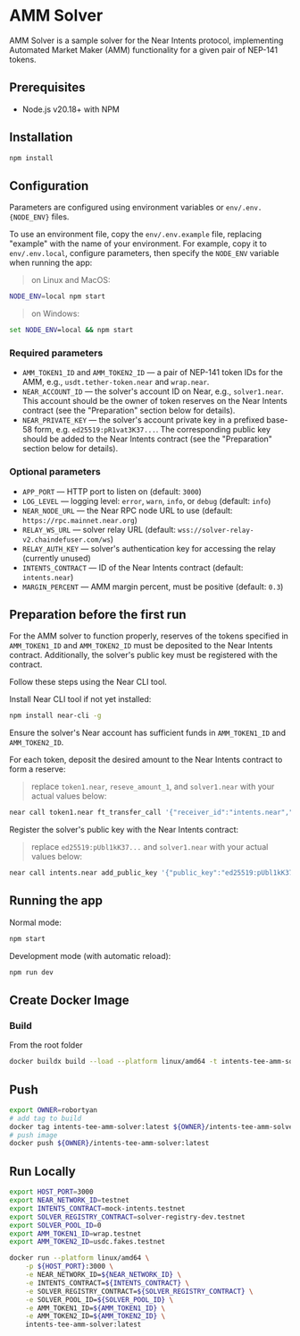 
# AMM Solver

AMM Solver is a sample solver for the Near Intents protocol, implementing Automated Market Maker (AMM) functionality for a given pair of NEP-141 tokens.

## Prerequisites

* Node.js v20.18+ with NPM

## Installation

```bash
npm install
```

## Configuration

Parameters are configured using environment variables or `env/.env.{NODE_ENV}` files.

To use an environment file, copy the `env/.env.example` file, replacing "example" with the name of your environment. For example, copy it to `env/.env.local`, configure parameters, then specify the `NODE_ENV` variable when running the app:

> on Linux and MacOS:
```bash
NODE_ENV=local npm start
```
> on Windows:
```bat
set NODE_ENV=local && npm start
```

### Required parameters

* `AMM_TOKEN1_ID` and `AMM_TOKEN2_ID` — a pair of NEP-141 token IDs for the AMM, e.g., `usdt.tether-token.near` and `wrap.near`.
* `NEAR_ACCOUNT_ID` — the solver's account ID on Near, e.g., `solver1.near`. This account should be the owner of token reserves on the Near Intents contract (see the "Preparation" section below for details).
* `NEAR_PRIVATE_KEY` — the solver's account private key in a prefixed base-58 form, e.g. `ed25519:pR1vat3K37...`. The corresponding public key should be added to the Near Intents contract (see the "Preparation" section below for details).

### Optional parameters

* `APP_PORT` — HTTP port to listen on (default: `3000`)
* `LOG_LEVEL` — logging level: `error`, `warn`, `info`, or `debug` (default: `info`)
* `NEAR_NODE_URL` — the Near RPC node URL to use (default: `https://rpc.mainnet.near.org`)
* `RELAY_WS_URL` — solver relay URL (default: `wss://solver-relay-v2.chaindefuser.com/ws`)
* `RELAY_AUTH_KEY` — solver's authentication key for accessing the relay (currently unused)
* `INTENTS_CONTRACT` — ID of the Near Intents contract (default: `intents.near`)
* `MARGIN_PERCENT` — AMM margin percent, must be positive (default: `0.3`)

## Preparation before the first run

For the AMM solver to function properly, reserves of the tokens specified in `AMM_TOKEN1_ID` and `AMM_TOKEN2_ID` must be deposited to the Near Intents contract. Additionally, the solver's public key must be registered with the contract.

Follow these steps using the Near CLI tool.

Install Near CLI tool if not yet installed:
```bash
npm install near-cli -g
```

Ensure the solver's Near account has sufficient funds in `AMM_TOKEN1_ID` and `AMM_TOKEN2_ID`.

For each token, deposit the desired amount to the Near Intents contract to form a reserve:
> replace `token1.near`, `reseve_amount_1`, and `solver1.near` with your actual values below:
```bash
near call token1.near ft_transfer_call '{"receiver_id":"intents.near","amount":"reserve_amount_1","msg":""}' --accountId solver1.near --networkId mainnet --depositYocto 1 --gas 300000000000000
```

Register the solver's public key with the Near Intents contract:
> replace `ed25519:pUbl1kK37...` and `solver1.near` with your actual values below:
```bash
near call intents.near add_public_key '{"public_key":"ed25519:pUbl1kK37..."}' --accountId solver1.near --networkId mainnet --depositYocto 1
```

## Running the app

Normal mode:
```bash
npm start
```

Development mode (with automatic reload):
```bash
npm run dev
```

## Create Docker Image

### Build

From the root folder

```bash
docker buildx build --load --platform linux/amd64 -t intents-tee-amm-solver:latest -f Dockerfile .
```

## Push

```bash
export OWNER=robortyan
# add tag to build
docker tag intents-tee-amm-solver:latest ${OWNER}/intents-tee-amm-solver:latest
# push image
docker push ${OWNER}/intents-tee-amm-solver:latest
```

## Run Locally

```bash
export HOST_PORT=3000
export NEAR_NETWORK_ID=testnet
export INTENTS_CONTRACT=mock-intents.testnet
export SOLVER_REGISTRY_CONTRACT=solver-registry-dev.testnet
export SOLVER_POOL_ID=0
export AMM_TOKEN1_ID=wrap.testnet
export AMM_TOKEN2_ID=usdc.fakes.testnet

docker run --platform linux/amd64 \
    -p ${HOST_PORT}:3000 \
    -e NEAR_NETWORK_ID=${NEAR_NETWORK_ID} \
    -e INTENTS_CONTRACT=${INTENTS_CONTRACT} \
    -e SOLVER_REGISTRY_CONTRACT=${SOLVER_REGISTRY_CONTRACT} \
    -e SOLVER_POOL_ID=${SOLVER_POOL_ID} \
    -e AMM_TOKEN1_ID=${AMM_TOKEN1_ID} \
    -e AMM_TOKEN2_ID=${AMM_TOKEN2_ID} \
    intents-tee-amm-solver:latest
```

